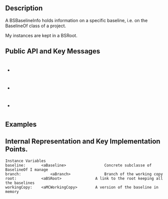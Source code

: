 Description
--------------------

A BSBaselineInfo holds information on a specific baseline, i.e. on the BaselineOf class of a project.

My instances are kept in a BSRoot.

Public API and Key Messages
--------------------

- #
- #
- #

Examples
--------------------

	
 
Internal Representation and Key Implementation Points.
--------------------

    Instance Variables
	baseline:		<aBaseline> 				Concrete subclasse of BaselineOf I manage
	branch: 			<aBranch>				Branch of the working copy
	root:			<aBSRoot>				A link to the root keeping all the baselines
	workingCopy:	<aMCWorkingCopy>		A version of the baseline in memory
